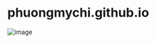 # phuongmychi.github.io
![image](https://user-images.githubusercontent.com/20487309/109388659-06db5180-793b-11eb-9e22-6d7aead72469.png)
